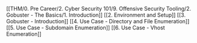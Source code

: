 [[THM/0. Pre Career/2. Cyber Security 101/9. Offensive Security Tooling/2. Gobuster - The Basics/1. Introduction]]
[[2. Environment and Setup]]
[[3. Gobuster - Introduction]]
[[4. Use Case - Directory and File Enumeration]]
[[5. Use Case - Subdomain Enumeration]]
[[6. Use Case - Vhost Enumeration]]


